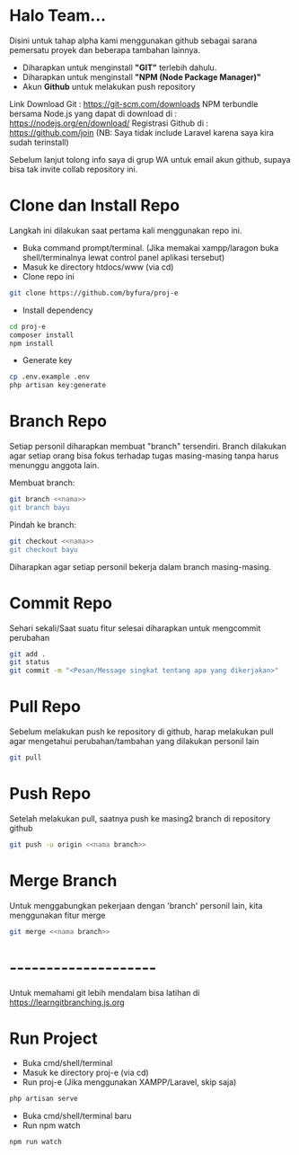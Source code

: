 # Halo Team...

Disini untuk tahap alpha kami menggunakan github sebagai sarana pemersatu proyek dan beberapa tambahan lainnya.
* Diharapkan untuk menginstall **"GIT"** terlebih dahulu. 
* Diharapkan untuk menginstall **"NPM (Node Package Manager)"**
* Akun **Github** untuk melakukan push repository

Link Download Git : https://git-scm.com/downloads
NPM terbundle bersama Node.js yang dapat di download di : https://nodejs.org/en/download/
Registrasi Github di : https://github.com/join
(NB: Saya tidak include Laravel karena saya kira sudah terinstall)

Sebelum lanjut tolong info saya di grup WA untuk email akun github, supaya bisa tak invite collab repository ini.

# Clone dan Install Repo
Langkah ini dilakukan saat pertama kali menggunakan repo ini.
* Buka command prompt/terminal. (Jika memakai xampp/laragon buka shell/terminalnya lewat control panel aplikasi tersebut)
* Masuk ke directory htdocs/www (via cd)
* Clone repo ini
```sh
git clone https://github.com/byfura/proj-e
```
* Install dependency
```sh
cd proj-e
composer install
npm install
```
* Generate key
```sh
cp .env.example .env
php artisan key:generate
```

# Branch Repo
Setiap personil diharapkan membuat "branch" tersendiri. Branch dilakukan agar setiap orang bisa fokus terhadap tugas masing-masing tanpa harus menunggu anggota lain.

Membuat branch:
```sh
git branch <<nama>>
git branch bayu
```

Pindah ke branch:
```sh
git checkout <<nama>>
git checkout bayu
```

Diharapkan agar setiap personil bekerja dalam branch masing-masing.

# Commit Repo
Sehari sekali/Saat suatu fitur selesai diharapkan untuk mengcommit perubahan
```sh
git add .
git status
git commit -m "<Pesan/Message singkat tentang apa yang dikerjakan>"
```

# Pull Repo
Sebelum melakukan push ke repository di github, harap melakukan pull agar mengetahui perubahan/tambahan yang dilakukan personil lain
```sh
git pull
```

# Push Repo
Setelah melakukan pull, saatnya push ke masing2 branch di repository github
```sh
git push -u origin <<nama branch>>
```

# Merge Branch
Untuk menggabungkan pekerjaan dengan 'branch' personil lain, kita menggunakan fitur merge
```sh
git merge <<nama branch>>
```

# --------------------
Untuk memahami git lebih mendalam bisa latihan di https://learngitbranching.js.org


# Run Project
* Buka cmd/shell/terminal
* Masuk ke directory proj-e (via cd)
* Run proj-e (Jika menggunakan XAMPP/Laravel, skip saja)
```sh
php artisan serve
```
* Buka cmd/shell/terminal baru
* Run npm watch
```sh
npm run watch
```
